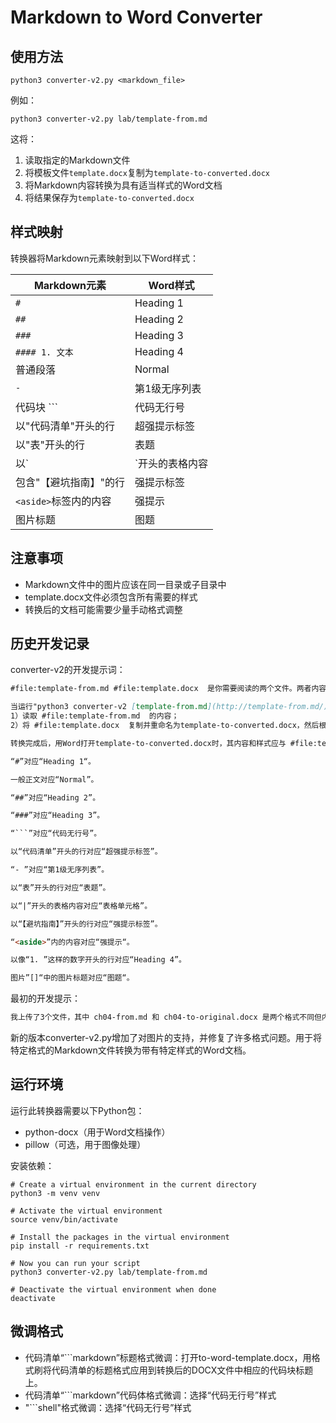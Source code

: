 # Markdown to Word Converter

## 使用方法

```
python3 converter-v2.py <markdown_file>
```

例如：
```
python3 converter-v2.py lab/template-from.md
```

这将：
1. 读取指定的Markdown文件
2. 将模板文件`template.docx`复制为`template-to-converted.docx`
3. 将Markdown内容转换为具有适当样式的Word文档
4. 将结果保存为`template-to-converted.docx`

## 样式映射

转换器将Markdown元素映射到以下Word样式：

| Markdown元素 | Word样式 |
|-------------|---------|
| `#` | Heading 1 |
| `##` | Heading 2 |
| `###` | Heading 3 |
| `#### 1. 文本` | Heading 4 |
| 普通段落 | Normal |
| `- ` | 第1级无序列表 |
| 代码块 ``` | 代码无行号 |
| 以"代码清单"开头的行 | 超强提示标签 |
| 以"表"开头的行 | 表题 |
| 以`|`开头的表格内容 | 表格单元格 |
| 包含"【避坑指南】"的行 | 强提示标签 |
| `<aside>`标签内的内容 | 强提示 |
| 图片标题 | 图题 |

## 注意事项

- Markdown文件中的图片应该在同一目录或子目录中
- template.docx文件必须包含所有需要的样式
- 转换后的文档可能需要少量手动格式调整

## 历史开发记录

converter-v2的开发提示词：

```markdown
#file:template-from.md #file:template.docx  是你需要阅读的两个文件。两者内容相同但格式不同。请你帮我开发一个名为converter-v2的Python程序，用于将 #file:template-from.md  转换成与 #file:template.docx  格式完全一致的新文件template-to-converted.docx。

当运行"python3 converter-v2 [template-from.md](http://template-from.md/)"时，程序应：
1）读取 #file:template-from.md  的内容；
2）将 #file:template.docx  复制并重命名为template-to-converted.docx，然后根据markdown标签与 #file:template.docx  的样式对应关系（见后文），将内容写入template-to-converted.docx中。

转换完成后，用Word打开template-to-converted.docx时，其内容和样式应与 #file:template.docx  完全一致。markdown文件中的图片也需要正确插入到templete-to-converted.docx中。要求 #file:template-from.md  中所有文字、插图和表格及其他内容和格式都必须以与 #file:template.docx  一致的样式进行转换，内容不得增减。以下是markdown标签与 #file:template.docx  的样式对应关系：

“#”对应“Heading 1“。

一般正文对应“Normal”。

“##”对应“Heading 2”。

“###”对应“Heading 3”。

“```”对应“代码无行号”。

以“代码清单”开头的行对应“超强提示标签”。

“- ”对应“第1级无序列表”。

以“表”开头的行对应“表题”。

以“|”开头的表格内容对应“表格单元格”。

以“【避坑指南】”开头的行对应“强提示标签”。

“<aside>”内的内容对应“强提示“。

以像“1. ”这样的数字开头的行对应“Heading 4”。

图片”[]“中的图片标题对应“图题“。
```


最初的开发提示：

```markdown
我上传了3个文件，其中 ch04-from.md 和 ch04-to-original.docx 是两个格式不同但内容相同的文件。我需要一个名为 converter 的 Python 程序来分析这两个文件的格式差异。当运行 "python3 converter ch04-from.md" 时，程序应执行以下操作：读取 ch04-from.md 的内容，复制 ch04-to-template.docx 文件并重命名为 ch04-to.docx，然后将 ch04-from.md 中的内容按照 ch04-to-original.docx 的格式写入 ch04-to.docx 中。转换完成后，用 Word 打开 ch04-to.docx 时应与 ch04-to-original.docx 的效果完全一致。由于没有上传 markdown 文件中的图片，转换后的 ch04-to.docx 可以不包含图片，但所有文字内容和格式必须与原文件保持一致，不能增减。如遇到"【避坑指南】"这样的特殊格式无法确定如何转换，请告知并尽力保留这些内容。
```

新的版本converter-v2.py增加了对图片的支持，并修复了许多格式问题。用于将特定格式的Markdown文件转换为带有特定样式的Word文档。

## 运行环境

运行此转换器需要以下Python包：
- python-docx（用于Word文档操作）
- pillow（可选，用于图像处理）

安装依赖：
```shell
# Create a virtual environment in the current directory
python3 -m venv venv

# Activate the virtual environment
source venv/bin/activate

# Install the packages in the virtual environment
pip install -r requirements.txt

# Now you can run your script
python3 converter-v2.py lab/template-from.md

# Deactivate the virtual environment when done
deactivate
```

## 微调格式

- 代码清单“```markdown”标题格式微调：打开to-word-template.docx，用格式刷将代码清单的标题格式应用到转换后的DOCX文件中相应的代码块标题上。
- 代码清单“```markdown”代码体格式微调：选择“代码无行号”样式
- "```shell"格式微调：选择“代码无行号”样式

